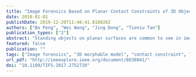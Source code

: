 ```yaml
---
title: "Image Forensics Based on Planar Contact Constraints of 3D Objects"
date: 2018-01-01
publishDate: 2019-12-20T11:48:41.818026Z
authors: ["Bo Peng", "Wei Wang", "Jing Dong", "Tieniu Tan"]
publication_types: ["2"]
abstract: "Standing objects on planar surfaces are common to see in images, e.g., people on the ground. For most objects to stay stable on the plane, planar contact is a necessary requirement. However, 2D image splicing usually disregards this physical constraint of 3D world, leading to a potential artifact of object not attached to the plane. This paper is the first attempt to use the contact constraint of standing objects as a new clue for image forensics. Accordingly, we propose a novel approach to first reconstruct the 3D poses of standing objects and their supporting plane and then measure the contact conditions for splicing detection. To tackle the problem of unknown object shape for pose estimation, we effectively employ the prior knowledge of 3D morphable model to simultaneously estimate both shape and pose parameters by fitting to image observations. The 3D normal orientation of the supporting plane is estimated given its vanishing line. Dealing with uncertainty factors in estimations, we approximate a distribution of estimates using sampling strategies and then make the final decision. Particularly, we focused our method on the important scenario of human figure splicing detection, and comprehensive experiments on multiple data sets and typical images proved the encouraging effectiveness of the new forensic clue and the proposed approach."
featured: false
publication: ""
tags: ["Image forensics", "3D morphable model", "contact constraint", "splicing detection"]
url_pdf: "http://ieeexplore.ieee.org/document/8038041/"
doi: "10.1109/TIFS.2017.2752728"
---
```


